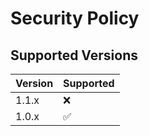 # Security Policy

## Supported Versions

| Version | Supported          |
| ------- | ------------------ |
| 1.1.x   | :x:                |
| 1.0.x   | :white_check_mark: |
